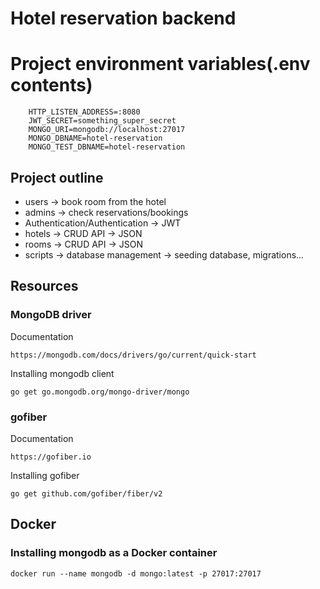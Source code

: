 # Hotel reservation backend

# Project environment variables(.env contents)
```
    HTTP_LISTEN_ADDRESS=:8080
    JWT_SECRET=something_super_secret
    MONGO_URI=mongodb://localhost:27017
    MONGO_DBNAME=hotel-reservation
    MONGO_TEST_DBNAME=hotel-reservation
```

## Project outline

- users -> book room from the hotel
- admins -> check reservations/bookings
- Authentication/Authentication -> JWT
- hotels -> CRUD API -> JSON
- rooms -> CRUD API -> JSON
- scripts -> database management -> seeding database, migrations...

## Resources

### MongoDB driver

Documentation

```
https://mongodb.com/docs/drivers/go/current/quick-start
```

Installing mongodb client

```
go get go.mongodb.org/mongo-driver/mongo
```

### gofiber

Documentation

```
https://gofiber.io
```

Installing gofiber

```
go get github.com/gofiber/fiber/v2
```

## Docker

### Installing mongodb as a Docker container

```
docker run --name mongodb -d mongo:latest -p 27017:27017
```
